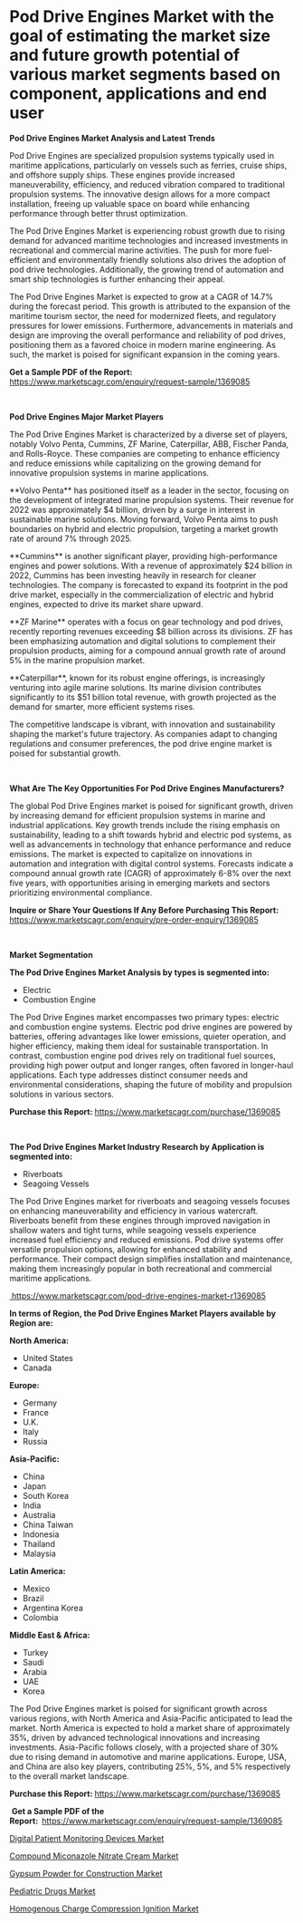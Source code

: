 <p><h1>Pod Drive Engines Market with the goal of estimating the market size and future growth potential of various market segments based on component, applications and end user</h1></p><p><strong>Pod Drive Engines Market Analysis and Latest Trends</strong></p>
<p><p>Pod Drive Engines are specialized propulsion systems typically used in maritime applications, particularly on vessels such as ferries, cruise ships, and offshore supply ships. These engines provide increased maneuverability, efficiency, and reduced vibration compared to traditional propulsion systems. The innovative design allows for a more compact installation, freeing up valuable space on board while enhancing performance through better thrust optimization.</p><p>The Pod Drive Engines Market is experiencing robust growth due to rising demand for advanced maritime technologies and increased investments in recreational and commercial marine activities. The push for more fuel-efficient and environmentally friendly solutions also drives the adoption of pod drive technologies. Additionally, the growing trend of automation and smart ship technologies is further enhancing their appeal.</p><p>The Pod Drive Engines Market is expected to grow at a CAGR of 14.7% during the forecast period. This growth is attributed to the expansion of the maritime tourism sector, the need for modernized fleets, and regulatory pressures for lower emissions. Furthermore, advancements in materials and design are improving the overall performance and reliability of pod drives, positioning them as a favored choice in modern marine engineering. As such, the market is poised for significant expansion in the coming years.</p></p>
<p><strong>Get a Sample PDF of the Report:&nbsp;</strong> <a href="https://www.marketscagr.com/enquiry/request-sample/1369085?utm_campaign=1197&utm_medium=2&utm_source=Github&utm_content=ia&utm_term=06122024&utm_id=pod-drive-engines">https://www.marketscagr.com/enquiry/request-sample/1369085</a></p>
<p>&nbsp;</p>
<p><strong>Pod Drive Engines Major Market Players</strong></p>
<p><p>The Pod Drive Engines Market is characterized by a diverse set of players, notably Volvo Penta, Cummins, ZF Marine, Caterpillar, ABB, Fischer Panda, and Rolls-Royce. These companies are competing to enhance efficiency and reduce emissions while capitalizing on the growing demand for innovative propulsion systems in marine applications.</p><p>**Volvo Penta** has positioned itself as a leader in the sector, focusing on the development of integrated marine propulsion systems. Their revenue for 2022 was approximately $4 billion, driven by a surge in interest in sustainable marine solutions. Moving forward, Volvo Penta aims to push boundaries on hybrid and electric propulsion, targeting a market growth rate of around 7% through 2025.</p><p>**Cummins** is another significant player, providing high-performance engines and power solutions. With a revenue of approximately $24 billion in 2022, Cummins has been investing heavily in research for cleaner technologies. The company is forecasted to expand its footprint in the pod drive market, especially in the commercialization of electric and hybrid engines, expected to drive its market share upward.</p><p>**ZF Marine** operates with a focus on gear technology and pod drives, recently reporting revenues exceeding $8 billion across its divisions. ZF has been emphasizing automation and digital solutions to complement their propulsion products, aiming for a compound annual growth rate of around 5% in the marine propulsion market.</p><p>**Caterpillar**, known for its robust engine offerings, is increasingly venturing into agile marine solutions. Its marine division contributes significantly to its $51 billion total revenue, with growth projected as the demand for smarter, more efficient systems rises.</p><p>The competitive landscape is vibrant, with innovation and sustainability shaping the market's future trajectory. As companies adapt to changing regulations and consumer preferences, the pod drive engine market is poised for substantial growth.</p></p>
<p>&nbsp;</p>
<p><strong>What Are The Key Opportunities For Pod Drive Engines Manufacturers?</strong></p>
<p><p>The global Pod Drive Engines market is poised for significant growth, driven by increasing demand for efficient propulsion systems in marine and industrial applications. Key growth trends include the rising emphasis on sustainability, leading to a shift towards hybrid and electric pod systems, as well as advancements in technology that enhance performance and reduce emissions. The market is expected to capitalize on innovations in automation and integration with digital control systems. Forecasts indicate a compound annual growth rate (CAGR) of approximately 6-8% over the next five years, with opportunities arising in emerging markets and sectors prioritizing environmental compliance.</p></p>
<p><strong>Inquire or Share Your Questions If Any Before Purchasing This Report:</strong> <a href="https://www.marketscagr.com/enquiry/pre-order-enquiry/1369085?utm_campaign=1197&utm_medium=2&utm_source=Github&utm_content=ia&utm_term=06122024&utm_id=pod-drive-engines">https://www.marketscagr.com/enquiry/pre-order-enquiry/1369085</a></p>
<p>&nbsp;</p>
<p><strong>Market Segmentation</strong></p>
<p><strong>The Pod Drive Engines Market Analysis by types is segmented into:</strong></p>
<p><ul><li>Electric</li><li>Combustion Engine</li></ul></p>
<p><p>The Pod Drive Engines market encompasses two primary types: electric and combustion engine systems. Electric pod drive engines are powered by batteries, offering advantages like lower emissions, quieter operation, and higher efficiency, making them ideal for sustainable transportation. In contrast, combustion engine pod drives rely on traditional fuel sources, providing high power output and longer ranges, often favored in longer-haul applications. Each type addresses distinct consumer needs and environmental considerations, shaping the future of mobility and propulsion solutions in various sectors.</p></p>
<p><strong>Purchase this Report:&nbsp;</strong><a href="https://www.marketscagr.com/purchase/1369085?utm_campaign=1197&utm_medium=2&utm_source=Github&utm_content=ia&utm_term=06122024&utm_id=pod-drive-engines">https://www.marketscagr.com/purchase/1369085</a></p>
<p>&nbsp;</p>
<p><strong>The Pod Drive Engines Market Industry Research by Application is segmented into:</strong></p>
<p><ul><li>Riverboats</li><li>Seagoing Vessels</li></ul></p>
<p><p>The Pod Drive Engines market for riverboats and seagoing vessels focuses on enhancing maneuverability and efficiency in various watercraft. Riverboats benefit from these engines through improved navigation in shallow waters and tight turns, while seagoing vessels experience increased fuel efficiency and reduced emissions. Pod drive systems offer versatile propulsion options, allowing for enhanced stability and performance. Their compact design simplifies installation and maintenance, making them increasingly popular in both recreational and commercial maritime applications.</p></p>
<p><a href="https://www.marketscagr.com/pod-drive-engines-market-r1369085?utm_campaign=1197&utm_medium=2&utm_source=Github&utm_content=ia&utm_term=06122024&utm_id=pod-drive-engines">&nbsp;https://www.marketscagr.com/pod-drive-engines-market-r1369085</a></p>
<p><strong>In terms of Region, the Pod Drive Engines Market Players available by Region are:</strong></p>
<p>
    <p> <strong> North America: </strong>
        <ul>
            <li>United States</li>
            <li>Canada</li>
        </ul>
        </p> 
    <p> <strong> Europe: </strong>
        <ul>
            <li>Germany</li>
            <li>France</li>
            <li>U.K.</li>
            <li>Italy</li>
            <li>Russia</li>
        </ul>
        </p> 
    <p> <strong> Asia-Pacific: </strong>
        <ul>
            <li>China</li>
            <li>Japan</li>
            <li>South Korea</li>
            <li>India</li>
            <li>Australia</li>
            <li>China Taiwan</li>
            <li>Indonesia</li>
            <li>Thailand</li>
            <li>Malaysia</li>
        </ul>
        </p> 
    <p> <strong> Latin America: </strong>
        <ul>
            <li>Mexico</li>
            <li>Brazil</li>
            <li>Argentina Korea</li>
            <li>Colombia</li>
        </ul>
        </p> 
    <p> <strong> Middle East & Africa: </strong>
        <ul>
            <li>Turkey</li>
            <li>Saudi</li>
            <li>Arabia</li>
            <li>UAE</li>
            <li>Korea</li>
        </ul>
    </p>
    </p>
<p><p>The Pod Drive Engines market is poised for significant growth across various regions, with North America and Asia-Pacific anticipated to lead the market. North America is expected to hold a market share of approximately 35%, driven by advanced technological innovations and increasing investments. Asia-Pacific follows closely, with a projected share of 30% due to rising demand in automotive and marine applications. Europe, USA, and China are also key players, contributing 25%, 5%, and 5% respectively to the overall market landscape.</p></p>
<p><strong>Purchase this Report: </strong><a href="https://www.marketscagr.com/purchase/1369085?utm_campaign=1197&utm_medium=2&utm_source=Github&utm_content=ia&utm_term=06122024&utm_id=pod-drive-engines">https://www.marketscagr.com/purchase/1369085</a></p>
<p>&nbsp;<strong>Get a Sample PDF of the Report:&nbsp;&nbsp;</strong><a href="https://www.marketscagr.com/enquiry/request-sample/1369085?utm_campaign=1197&utm_medium=2&utm_source=Github&utm_content=ia&utm_term=06122024&utm_id=pod-drive-engines">https://www.marketscagr.com/enquiry/request-sample/1369085</a></p>
<p><strong></strong></p>
<p><p><a href="https://www.linkedin.com/pulse/analysis-digital-patient-monitoring-devices-market-fueled-growth-j5lqe?utm_campaign=1197&utm_medium=2&utm_source=Github&utm_content=ia&utm_term=06122024&utm_id=pod-drive-engines">Digital Patient Monitoring Devices Market</a></p><p><a href="https://issuu.com/reportprime-2/docs/compound-miconazole-nitrate-cream-market-size-2030?utm_campaign=1197&utm_medium=2&utm_source=Github&utm_content=ia&utm_term=06122024&utm_id=pod-drive-engines">Compound Miconazole Nitrate Cream Market</a></p><p><a href="https://issuu.com/reportprime-2/docs/gypsum-powder-for-construction-market-size-2030.pp?utm_campaign=1197&utm_medium=2&utm_source=Github&utm_content=ia&utm_term=06122024&utm_id=pod-drive-engines">Gypsum Powder for Construction Market</a></p><p><a href="https://www.linkedin.com/pulse/study-extensively-examines-pediatric-drugsmarket-size-ihkje?utm_campaign=1197&utm_medium=2&utm_source=Github&utm_content=ia&utm_term=06122024&utm_id=pod-drive-engines">Pediatric Drugs Market</a></p><p><a href="https://www.linkedin.com/pulse/comprehensive-analysis-homogenous-charge-compression-ignition-pz9de?utm_campaign=1197&utm_medium=2&utm_source=Github&utm_content=ia&utm_term=06122024&utm_id=pod-drive-engines">Homogenous Charge Compression Ignition Market</a></p></p>